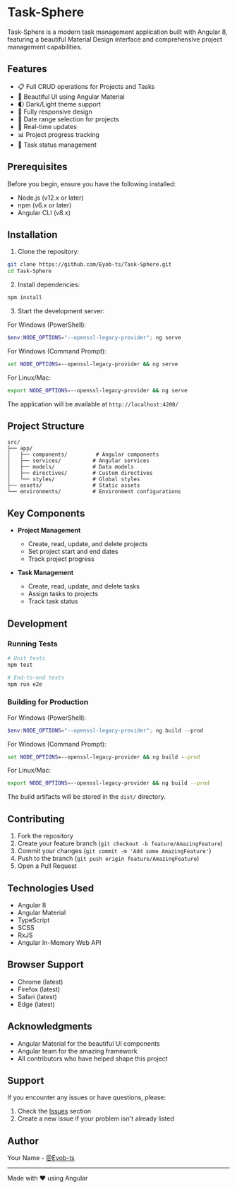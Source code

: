 # Task-Sphere

Task-Sphere is a modern task management application built with Angular 8, featuring a beautiful Material Design interface and comprehensive project management capabilities.

## Features

- 📋 Full CRUD operations for Projects and Tasks
- 🎨 Beautiful UI using Angular Material
- 🌓 Dark/Light theme support
- 📱 Fully responsive design
- 📅 Date range selection for projects
- 🔄 Real-time updates
- 📊 Project progress tracking
- 🎯 Task status management

## Prerequisites

Before you begin, ensure you have the following installed:
- Node.js (v12.x or later)
- npm (v6.x or later)
- Angular CLI (v8.x)

## Installation

1. Clone the repository:
```bash
git clone https://github.com/Eyob-ts/Task-Sphere.git
cd Task-Sphere
```

2. Install dependencies:
```bash
npm install
```

3. Start the development server:

For Windows (PowerShell):
```powershell
$env:NODE_OPTIONS="--openssl-legacy-provider"; ng serve
```

For Windows (Command Prompt):
```cmd
set NODE_OPTIONS=--openssl-legacy-provider && ng serve
```

For Linux/Mac:
```bash
export NODE_OPTIONS=--openssl-legacy-provider && ng serve
```

The application will be available at `http://localhost:4200/`

## Project Structure

```
src/
├── app/
│   ├── components/         # Angular components
│   ├── services/          # Angular services
│   ├── models/            # Data models
│   ├── directives/        # Custom directives
│   └── styles/            # Global styles
├── assets/                # Static assets
└── environments/          # Environment configurations
```

## Key Components

- **Project Management**
  - Create, read, update, and delete projects
  - Set project start and end dates
  - Track project progress

- **Task Management**
  - Create, read, update, and delete tasks
  - Assign tasks to projects
  - Track task status

## Development

### Running Tests

```bash
# Unit tests
npm test

# End-to-end tests
npm run e2e
```

### Building for Production

For Windows (PowerShell):
```powershell
$env:NODE_OPTIONS="--openssl-legacy-provider"; ng build --prod
```

For Windows (Command Prompt):
```cmd
set NODE_OPTIONS=--openssl-legacy-provider && ng build --prod
```

For Linux/Mac:
```bash
export NODE_OPTIONS=--openssl-legacy-provider && ng build --prod
```

The build artifacts will be stored in the `dist/` directory.

## Contributing

1. Fork the repository
2. Create your feature branch (`git checkout -b feature/AmazingFeature`)
3. Commit your changes (`git commit -m 'Add some AmazingFeature'`)
4. Push to the branch (`git push origin feature/AmazingFeature`)
5. Open a Pull Request

## Technologies Used

- Angular 8
- Angular Material
- TypeScript
- SCSS
- RxJS
- Angular In-Memory Web API

## Browser Support

- Chrome (latest)
- Firefox (latest)
- Safari (latest)
- Edge (latest)



## Acknowledgments

- Angular Material for the beautiful UI components
- Angular team for the amazing framework
- All contributors who have helped shape this project

## Support

If you encounter any issues or have questions, please:
1. Check the [Issues](https://github.com/Eyob-ts/Task-Sphere/issues) section
2. Create a new issue if your problem isn't already listed

## Author

Your Name - [@Eyob-ts](https://github.com/Eyob-ts)

---

Made with ❤️ using Angular
